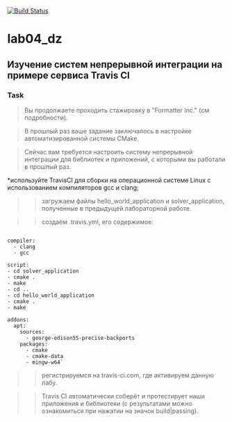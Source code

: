 [![Build Status](https://www.travis-ci.com/Solomatin-Sergey/lab04_dz.svg?branch=main)](https://www.travis-ci.com/Solomatin-Sergey/lab04_dz)
# lab04_dz
## Изучение систем непрерывной интеграции на примере сервиса Travis CI    
### Task 
> Вы продолжаете проходить стажировку в "Formatter Inc." (см подробности).

> В прошлый раз ваше задание заключалось в настройке автоматизированной системы CMake.

> Сейчас вам требуется настроить систему непрерывной интеграции для библиотек и приложений, с которыми вы работали в прошлый раз. 

*используйте TravisCI для сборки на операционной системе Linux с использованием компиляторов gcc и clang;

>> загружаем файлы hello_world_application и solver_application, полученные в предыдущей лабораторной работе.

>> создаём .travis.yml, его содержимое:

```language: cpp

compiler:
  - clang
  - gcc

script:
- cd solver_application
- cmake .
- make
- cd ..
- cd hello_world_application
- cmake .
- make

addons:
  apt:
    sources:
      - george-edison55-precise-backports
    packages:
      - cmake
      - cmake-data
      - mingw-w64`
```      
>> регистрируемся на travis-ci.com, где активируем данную лабу.

>> Travis CI автоматически соберёт и протестирует наши приложения и библиотеки (с результатами можно ознакомиться при нажатии на значок build|passing).



